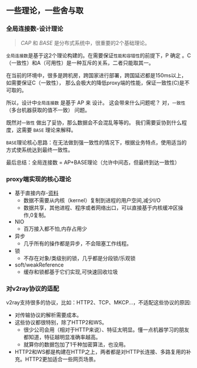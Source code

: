 ## 一些理论，一些舍与取

### 全局连接数-设计理论
 > *CAP* 和 *BASE* 是分布式系统中，很重要的2个基础理论。

`全局连接数`是基于这2个理论构建的。在需要保证`性能和容错性`的前提下，P 确定 。C（一致性）和A（可用性）是一种互斥的关系，二者只能取其一。

在当前的环境中，很多是跨机房，跨国家进行部署，跨国延迟都是150ms以上，如需要保证C（一致性），
那么会极大的降低proxy端的性能，保证一致性(C)是不可取的。

所以，设计中`全局连接数` 是基于 AP 来 设计。 这会带来什么问题呢？ 对，`一致性`（多台机器获取的值不一致） 问题。 

既然对`一致性` 做出了妥协，那么数据会不会混乱等等的。 我们需要妥协到什么程度，这需要 `BASE` 理论来解释。

`BASE`理论核心思路：在无法做到强一致性的情况下，根据业务特点，使用适当的方式使系统达到最终一致性。 

最后总结：全局连接数 = AP+BASE理论（允许中间态，但最终到达一致性）
 
### proxy端实现的核心理论

- 基于直接内存-[资料](https://blog.csdn.net/qq_38410730/article/details/81105132)
    - 数据不需要从内核（kernel）复制到进程的用户空间,减少I/O 
    - 数据共享，其他进程、程序或者网络出口，可以直接基于内核缓冲区操作,0复制。
- NIO
    - 百万接入都不怕,内存占用少
- 异步
    - 几乎所有的操作都是异步，不会阻塞工作线程。
- 锁
    - 不存在对象/类级别的锁，几乎都是分段锁/乐观锁
- soft/weakReference 
    - 缓存和锁都基于它们实现,可快速回收垃圾
     
### 对v2ray协议的适配

v2ray支持很多的协议，比如：HTTP2、TCP、MKCP...，不适配这些协议的原因:

  - 对传输协议的解析需要成本。
  - 这些协议都很特别，除了HTTP2和WS。
    - 很少公司会用（相对于HTTP来说）、特征太明显。懂一点机器学习的朋友都知道，特征越明显准确率越高。
    - 就算你的数据包加了1千种加密算法，也没用。
  - HTTP2和WS都是构建在HTTP之上，两者都是对HTTP长连接、多路复用的补充。HTTP2更加适合一些网页场景。
     
  
    


  
